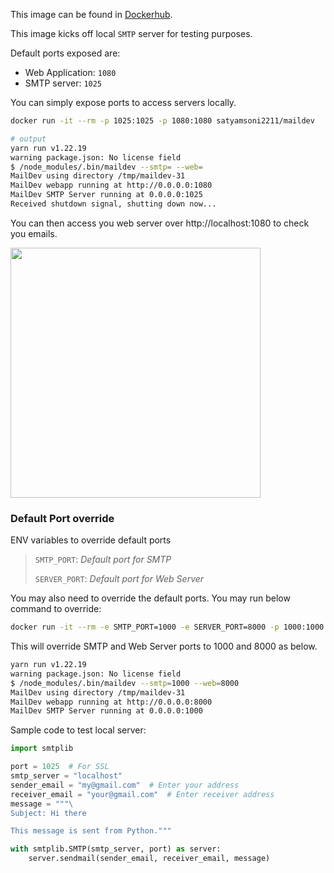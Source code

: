 
This image can be found in [Dockerhub](https://hub.docker.com/r/satyamsoni2211/maildev).

This image kicks off local `SMTP` server for testing purposes.

Default ports exposed are:

- Web Application: `1080`
- SMTP server: `1025`

You can simply expose ports to access servers locally.

```bash
docker run -it --rm -p 1025:1025 -p 1080:1080 satyamsoni2211/maildev

# output
yarn run v1.22.19
warning package.json: No license field
$ /node_modules/.bin/maildev --smtp= --web=
MailDev using directory /tmp/maildev-31
MailDev webapp running at http://0.0.0.0:1080
MailDev SMTP Server running at 0.0.0.0:1025
Received shutdown signal, shutting down now...
```

You can then access you web server over http://localhost:1080 to check you emails. 

<span><img src="https://raw.githubusercontent.com/maildev/maildev/gh-pages/images/screenshot-2021-01-03.png" height="400" width="400"/></span>

### Default Port override

ENV variables to override default ports

> `SMTP_PORT`: *Default port for SMTP*
> 
> `SERVER_PORT`: *Default port for Web Server*

You may also need to override the default ports. You may run below command to override:

```bash
docker run -it --rm -e SMTP_PORT=1000 -e SERVER_PORT=8000 -p 1000:1000 -p 8000:8000 satyamsoni2211/maildev
```

This will override SMTP and Web Server ports to 1000 and 8000 as below.

```bash
yarn run v1.22.19
warning package.json: No license field
$ /node_modules/.bin/maildev --smtp=1000 --web=8000
MailDev using directory /tmp/maildev-31
MailDev webapp running at http://0.0.0.0:8000
MailDev SMTP Server running at 0.0.0.0:1000
```

Sample code to test local server:

```py
import smtplib

port = 1025  # For SSL
smtp_server = "localhost"
sender_email = "my@gmail.com"  # Enter your address
receiver_email = "your@gmail.com"  # Enter receiver address
message = """\
Subject: Hi there

This message is sent from Python."""

with smtplib.SMTP(smtp_server, port) as server:
    server.sendmail(sender_email, receiver_email, message)

```